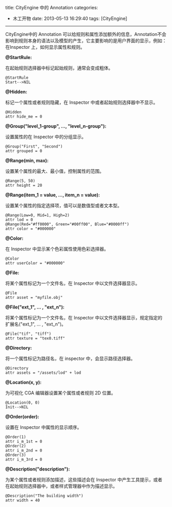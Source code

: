 title: CityEngine 中的 Annotation
categories:
  - 木工开物
date: 2013-05-13 16:29:40
tags: [CityEngine]
---

CityEngine中的 Annotation 可以给规则和属性添加额外的信息，Annotation不会影响到规则本身的语法以及模型的产生，它主要影响的是用户界面的显示，例如：在Inspector 上，如何显示属性和规则。




**@StartRule:**

在起始规则选择器中标记起始规则，通常会变成粗体。

```
@StartRule
Start-->NIL
```

**@Hidden:**

标记一个属性或者规则隐藏，在 Inspector 中或者起始规则选择器中不显示。

```
@Hidden
attr hide_me = 0
```

**@Group("level_1-group", ..., "level_n-group"):**

设置属性的在 Inspector 中的分组显示。

```
@Group("First", "Second")
attr grouped = 0
```

**@Range(min, max):**

设置某个属性的最大、最小值，控制属性的范围。

```
@Range(5, 50)
attr height = 20
```

**@Range(item_1 = value, ..., item_n = value):**

设置某个属性的指定选择项，值可以是数值型或者文本型。

```
@Range(Low=0, Mid=1, High=2)
attr lod = 0
@Range(Red="#ff0000", Green="#00ff00", Blue="#0000ff")
attr color = "#000000"
```

**@Color:**

在 Inspector 中显示某个色彩属性使用色彩选择器。

```
@Color
attr userColor = "#000000"
```

**@File:**

将某个属性标记为一个文件名，在 Inspector 中以文件选择器显示。

```
@File
attr asset = "myfile.obj"
```

**@File("ext_1", ... , "ext_n"):** 

将某个属性标记为一个文件名，在 Inspector 中以文件选择器显示，规定指定的扩展名("ext_1", ... , "ext_n")。

```
@File("tif", "tiff")
attr texture = "tex0.tiff"
```

**@Directory:** 

将一个属性标记为路径名，在 inspector 中，会显示路径选择器。

```
@Directory
attr assets = "/assets/lod" + lod
```

**@Location(x, y):** 

为可视化 CGA 编辑器设置某个属性或者规则 2D 位置。

```
@Location(0, 0)
Init-->NIL
```

**@Order(order):**

设置在 Inspector 中属性的显示顺序。

```
@Order(1)
attr i_m_1st = 0
@Order(2)
attr i_m_2nd = 0
@Order(3)
attr i_m_3rd = 0
```

**@Description("description"):**

为某个属性或者规则添加描述，这些描述会在 Inspector 中产生工具提示，或者在起始规则选择器中，或者样式管理器中作为描述显示。

```
@Description("The building width")
attr width = 40
```

